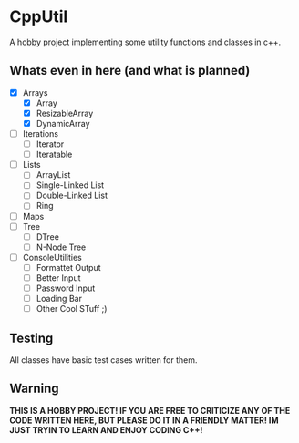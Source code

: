 # CppUtil

A hobby project implementing some utility functions and classes in c++.

## Whats even in here (and what is planned)

- [x] Arrays
  - [x] Array
  - [x] ResizableArray
  - [x] DynamicArray
- [ ] Iterations
  - [ ] Iterator
  - [ ] Iteratable
- [ ] Lists
  - [ ] ArrayList
  - [ ] Single-Linked List
  - [ ] Double-Linked List
  - [ ] Ring
- [ ] Maps
- [ ] Tree
  - [ ] DTree
  - [ ] N-Node Tree
- [ ] ConsoleUtilities
  - [ ] Formattet Output
  - [ ] Better Input
  - [ ] Password Input
  - [ ] Loading Bar
  - [ ] Other Cool STuff ;)

## Testing

All classes have basic test cases written for them.

## Warning

**THIS IS A HOBBY PROJECT! IF YOU ARE FREE TO CRITICIZE ANY OF THE CODE WRITTEN HERE, BUT PLEASE DO IT IN A FRIENDLY MATTER! IM JUST TRYIN TO LEARN AND ENJOY CODING C++!**